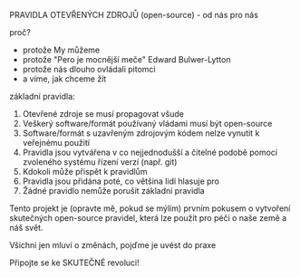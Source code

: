 PRAVIDLA OTEVŘENÝCH ZDROJŮ (open-source) - od nás pro nás

proč?
- protože My můžeme
- protože "Pero je mocnější meče" Edward Bulwer-Lytton
- protože nás dlouho ovládali pitomci
- a víme, jak chceme žít

základní pravidla:

1. Otevřené zdroje se musí propagovat všude
2. Veškerý software/formát používaný vládami musí být open-source
3. Software/formát s uzavřeným zdrojovým kódem nelze vynutit k veřejnému použití
4. Pravidla jsou vytvářena v co nejjednodušší a čitelné podobě pomocí zvoleného systému řízení verzí (např. git)
5. Kdokoli může přispět k pravidlům
6. Pravidla jsou přidána poté, co většina lidí hlasuje pro
7. Žádné pravidlo nemůže porušit základní pravidla


Tento projekt je (opravte mě, pokud se mýlím) prvním pokusem o vytvoření skutečných open-source pravidel, která lze použít pro péči o naše země a náš svět.



Všichni jen mluví o změnách, pojďme je uvést do praxe

Připojte se ke SKUTEČNÉ revoluci! 